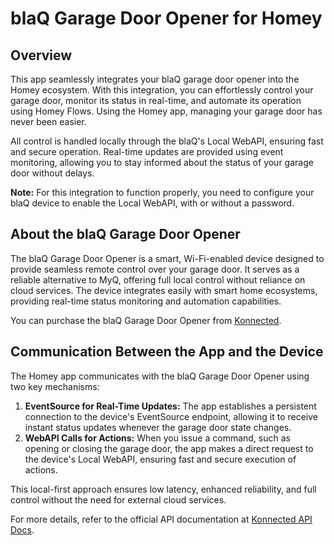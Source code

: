 # blaQ Garage Door Opener for Homey

## Overview

This app seamlessly integrates your blaQ garage door opener into the Homey ecosystem. With this integration, you can effortlessly control your garage door, monitor its status in real-time, and automate its operation using Homey Flows. Using the Homey app, managing your garage door has never been easier.

All control is handled locally through the blaQ's Local WebAPI, ensuring fast and secure operation. Real-time updates are provided using event monitoring, allowing you to stay informed about the status of your garage door without delays.

**Note:** For this integration to function properly, you need to configure your blaQ device to enable the Local WebAPI, with or without a password.

## About the blaQ Garage Door Opener

The blaQ Garage Door Opener is a smart, Wi-Fi-enabled device designed to provide seamless remote control over your garage door. It serves as a reliable alternative to MyQ, offering full local control without reliance on cloud services. The device integrates easily with smart home ecosystems, providing real-time status monitoring and automation capabilities.

You can purchase the blaQ Garage Door Opener from [Konnected](https://konnected.io/products/smart-garage-door-opener-blaq-myq-alternative).

## Communication Between the App and the Device

The Homey app communicates with the blaQ Garage Door Opener using two key mechanisms:

1. **EventSource for Real-Time Updates:** The app establishes a persistent connection to the device's EventSource endpoint, allowing it to receive instant status updates whenever the garage door state changes.
2. **WebAPI Calls for Actions:** When you issue a command, such as opening or closing the garage door, the app makes a direct request to the device's Local WebAPI, ensuring fast and secure execution of actions.

This local-first approach ensures low latency, enhanced reliability, and full control without the need for external cloud services.

For more details, refer to the official API documentation at [Konnected API Docs](https://konnected.readme.io/reference/gdo-blaq-introduction).

